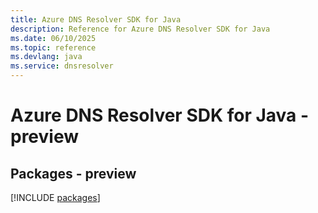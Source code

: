 ```yaml
---
title: Azure DNS Resolver SDK for Java
description: Reference for Azure DNS Resolver SDK for Java
ms.date: 06/10/2025
ms.topic: reference
ms.devlang: java
ms.service: dnsresolver
---
```

# Azure DNS Resolver SDK for Java - preview
## Packages - preview
[!INCLUDE [packages](dns-resolver-index.md)]